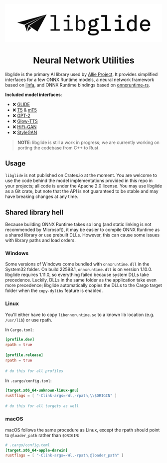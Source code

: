 <div align=center>
	<img src=".github/banner.png" width="1000" alt="libglide">
	<h1>Neural Network Utilities</h1>
</div>

libglide is the primary AI library used by [Allie Project](https://github.com/allie-project/allie). It provides simplified interfaces for a few ONNX Runtime models, a neural network framework based on [linfa](https://github.com/rust-ml/linfa), and ONNX Runtime bindings based on [onnxruntime-rs](https://github.com/nbigaouette/onnxruntime-rs).

**Included model interfaces**:
- ❌ [GLIDE](https://arxiv.org/abs/2112.10741)
- ❌ [T5](https://arxiv.org/abs/1910.10683) & [mT5](https://arxiv.org/abs/2010.11934)
- ❌ [GPT-2](https://d4mucfpksywv.cloudfront.net/better-language-models/language-models.pdf)
- ❌ [Glow-TTS](https://arxiv.org/abs/2005.11129)
- ❌ [HiFi-GAN](https://arxiv.org/abs/2010.05646)
- ❌ [StyleGAN](https://arxiv.org/abs/1812.04948)

> **NOTE**: libglide is still a work in progress; we are currently working on porting the codebase from C++ to Rust.

## Usage
`libglide` is not published on Crates.io at the moment. You are welcome to use the code behind the model implementations provided in this repo in your projects; all code is under the Apache 2.0 license. You may use libglide as a Git crate, but note that the API is not guaranteed to be stable and may have breaking changes at any time.

## Shared library hell
Because building ONNX Runtime takes so long (and static linking is not recommended by Microsoft), it may be easier to compile ONNX Runtime as a shared library or use prebuilt DLLs. However, this can cause some issues with library paths and load orders.

### Windows
Some versions of Windows come bundled with `onnxruntime.dll` in the System32 folder. On build 22598.1, `onnxruntime.dll` is on version 1.10.0. libglide requires 1.11.0, so everything failed because system DLLs take precedence. Luckily, DLLs in the same folder as the application take even more precedence; libglide automatically copies the DLLs to the Cargo target folder when the `copy-dylibs` feature is enabled.

### Linux
You'll either have to copy `libonnxruntime.so` to a known lib location (e.g. `/usr/lib`) or use rpath.

In `Cargo.toml`:
```toml
[profile.dev]
rpath = true

[profile.release]
rpath = true

# do this for all profiles
```

In `.cargo/config.toml`:
```toml
[target.x86_64-unknown-linux-gnu]
rustflags = [ "-Clink-args=-Wl,-rpath,\\$ORIGIN" ]

# do this for all targets as well
```

### macOS
macOS follows the same procedure as Linux, except the rpath should point to `@loader_path` rather than `$ORIGIN`:

```toml
# .cargo/config.toml
[target.x86_64-apple-darwin]
rustflags = [ "-Clink-args=-Wl,-rpath,@loader_path" ]
```

